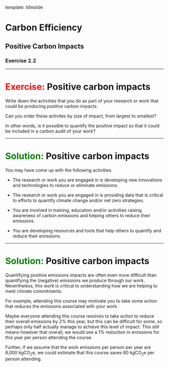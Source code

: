 template: titleslide
# Carbon Efficiency
## Positive Carbon Impacts
### Exercise 2.2



---
# <span style="color:red">Exercise:</span> Positive carbon impacts

Write down the activities that you do as part of your research or work that could be producing *positive* carbon impacts.

Can you order these activites by size of impact, from largest to smallest?

In other words, is it possible to quantify the positive impact so that it could be included in a carbon audit of your work?



---
# <span style="color:green">Solution:</span> Positive carbon impacts

You may have come up with the following activities.

- The research or work you are engaged in is developing new innovations and technologies to reduce or eliminate emissions.

- The research or work you are engaged in is providing data that is critical to efforts to quantify climate change and/or net zero strategies.

- You are involved in training, education and/or activities raising awareness of carbon emissions and helping others to reduce their emissions.

- You are developing resources and tools that help others to quantify and reduce their emissions.


---
# <span style="color:green">Solution:</span> Positive carbon impacts

Quantifying positive emissions impacts are often even more difficult than quantifying the (negative) emissions we produce through our work.
Nevertheless, this work is critical to understanding how we are helping to meet climate commitments.

For example, attending this course may motivate you to take some action that reduces the emissions associated with your work.

Maybe everyone attending this course resolves to take action to reduce their overall emissions by 2% this year, but this can be difficult for some,
so perhaps only half actually manage to achieve this level of impact. This still means however that overall, we would see a 1% reduction in emissions
for this year per person attending the course.

Further, if we assume that the work emissions per person per year are 6,000 kgCO<sub>2</sub>e, we could estimate that this course saves 60 kgCO<sub>2</sub>e per person attending.